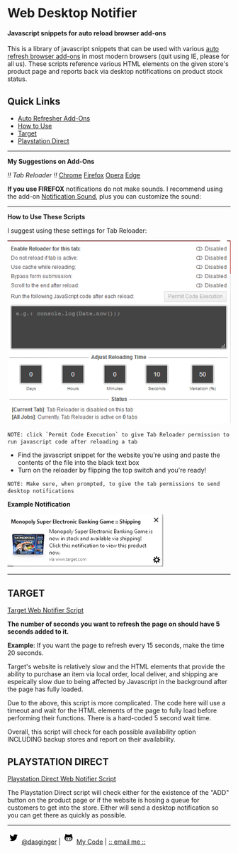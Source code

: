 # Web Desktop Notifier
#### Javascript snippets for auto reload browser add-ons

This is a library of javascript snippets that can be used with various [auto refresh browser add-ons](https://www.reddit.com/r/chrome/comments/8u89am/safe_and_reliable_auto_refresh/) in most modern browsers (quit using IE, please for all us). These scripts reference various HTML elements on the given store's product page and reports back via desktop notifications on product stock status.

## Quick Links
* [Auto Refresher Add-Ons](#arao)
* [How to Use](htu)
* [Target](target)
* [Playstation Direct](psdirect)

---

**<a name="arao"></a>My Suggestions on Add-Ons**

_!! Tab Reloader !!_
[Chrome](https://chrome.google.com/webstore/detail/tab-reloader-page-auto-re/dejobinhdiimklegodgbmbifijpppopn?hl=en)
[Firefox](https://addons.mozilla.org/en-US/firefox/addon/tab-reloader/)
[Opera](https://addons.opera.com/en/extensions/details/tab-reloader/)
[Edge](https://microsoftedge.microsoft.com/addons/detail/tab-reloader-page-auto-r/amclpbiglkmdhodbgnchnkmfdghnabik)

**If you use FIREFOX** notifications do not make sounds. I recommend using the add-on [Notification Sound](https://addons.mozilla.org/en-US/firefox/addon/notification-sound/), plus you can customize the sound: 

---

**<a name="htu"></a>How to Use These Scripts**

I suggest using these settings for Tab Reloader:

![tab-reloader](markdown_assets/auto-reloader-screenshot.png)

```
NOTE: click `Permit Code Execution` to give Tab Reloader permission to run javascript code after reloading a tab
```

* Find the javascript snippet for the website you're using and paste the contents of the file into the black text box
* Turn on the reloader by flipping the top switch and you're ready!

```
NOTE: Make sure, when prompted, to give the tab permissions to send desktop notifications
```

**Example Notification**

![notification-example](markdown_assets/notification-example.png)

---

## <a name="target"></a>TARGET

[Target Web Notifier Script](https://github.com/DasGinger/web-desktop-notifier/blob/master/web-notifiers/target-notifier.js)

**The number of seconds you want to refresh the page on should have 5 seconds added to it.**

**Example**: If you want the page to refresh every 15 seconds, make the time 20 seconds.

Target's website is relatively slow and the HTML elements that provide the ability to purchase an item via local order, local deliver, and shipping are espeically slow due to being affected by Javascript in the background after the page has fully loaded.

Due to the above, this script is more complicated. The code here will use a timeout and wait for the HTML elements of the page to fully load before performing their functions. There is a hard-coded 5 second wait time. 

Overall, this script will check for each possible availability option INCLUDING backup stores and report on their availability.

## <a name="psdirect"></a>PLAYSTATION DIRECT

[Playstation Direct Web Notifier Script](https://github.com/DasGinger/web-desktop-notifier/blob/master/web-notifiers/playstation-direct-notifier.js)

The Playstation Direct script will check either for the existence of the "ADD" button on the product page or if the website is hosing a queue for customers to get into the store. Either will send a desktop notification so you can get there as quickly as possible.

---

![twitter](markdown_assets/twitter.png) [@dasginger](https://twitter.com/DasGinger) | ![github](markdown_assets/github.png) [My Code](https://github.com/DasGinger) | [:: email me ::](mailto:jcweber90@gmail.com)